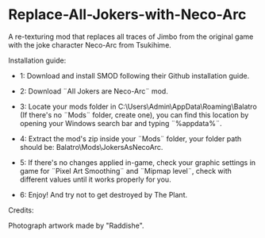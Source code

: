 # Replace-All-Jokers-with-Neco-Arc
A re-texturing mod that replaces all traces of Jimbo from the original game with the joke character Neco-Arc from Tsukihime.

Installation guide:

- 1: Download and install SMOD following their Github installation guide.

- 2: Download ¨All Jokers are Neco-Arc¨ mod.

- 3: Locate ﻿your mods folder in C:\Users\Admin\AppData\Roaming\Balatro (If there's no ¨Mods¨ folder, create one), you can find this location by opening your Windows search bar and typing ¨%appdata%¨.

- 4: Extract the mod's zip inside your ¨Mods¨ folder, your folder path should be: Balatro\Mods\JokersAsNecoArc.

- 5: If there's no changes applied in-game, check your graphic settings in game for ¨Pixel Art Smoothing¨ and ¨Mipmap level¨, check with different values until it works properly for you.

- 6: Enjoy! And try not to get destroyed by The Plant.

Credits:

Photograph artwork made by "Raddishe".
